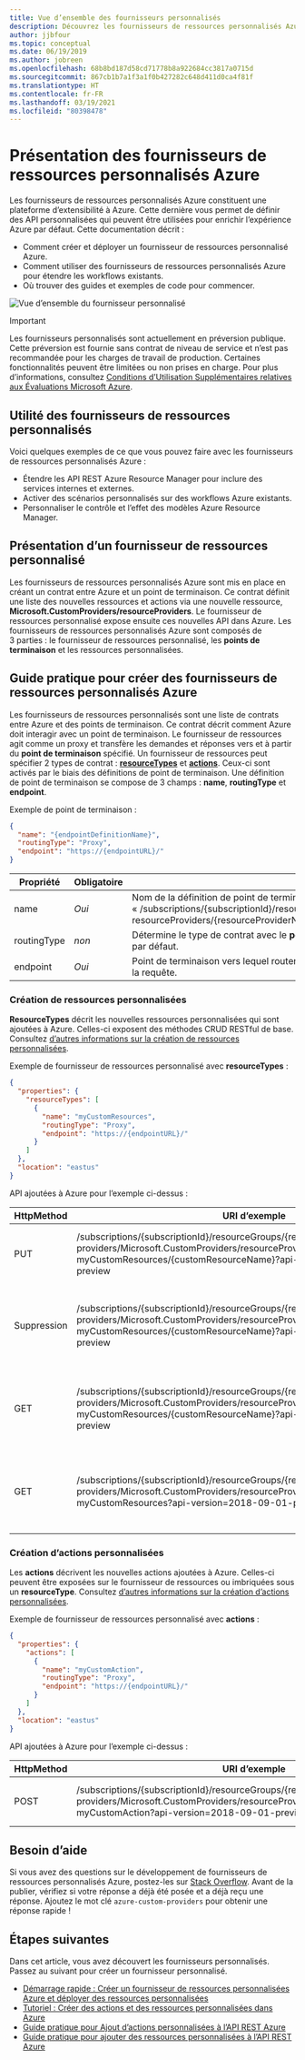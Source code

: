 ```yaml
---
title: Vue d’ensemble des fournisseurs personnalisés
description: Découvrez les fournisseurs de ressources personnalisés Azure et comment étendre le plan de l’API Azure pour l’ajuster à vos workflows.
author: jjbfour
ms.topic: conceptual
ms.date: 06/19/2019
ms.author: jobreen
ms.openlocfilehash: 68b8bd187d58cd71778b8a922684cc3817a0715d
ms.sourcegitcommit: 867cb1b7a1f3a1f0b427282c648d411d0ca4f81f
ms.translationtype: HT
ms.contentlocale: fr-FR
ms.lasthandoff: 03/19/2021
ms.locfileid: "80398478"
---
```

# <a name="azure-custom-resource-providers-overview"></a>Présentation des fournisseurs de ressources personnalisés Azure

Les fournisseurs de ressources personnalisés Azure constituent une plateforme d’extensibilité à Azure. Cette dernière vous permet de définir des API personnalisées qui peuvent être utilisées pour enrichir l’expérience Azure par défaut. Cette documentation décrit :

- Comment créer et déployer un fournisseur de ressources personnalisé Azure.
- Comment utiliser des fournisseurs de ressources personnalisés Azure pour étendre les workflows existants.
- Où trouver des guides et exemples de code pour commencer.

![Vue d’ensemble du fournisseur personnalisé](./media/overview/overview.png)

> [!IMPORTANT]
> Les fournisseurs personnalisés sont actuellement en préversion publique.
> Cette préversion est fournie sans contrat de niveau de service et n’est pas recommandée pour les charges de travail de production. Certaines fonctionnalités peuvent être limitées ou non prises en charge.
> Pour plus d’informations, consultez [Conditions d’Utilisation Supplémentaires relatives aux Évaluations Microsoft Azure](https://azure.microsoft.com/support/legal/preview-supplemental-terms/).

## <a name="what-can-custom-resource-providers-do"></a>Utilité des fournisseurs de ressources personnalisés

Voici quelques exemples de ce que vous pouvez faire avec les fournisseurs de ressources personnalisés Azure :

- Étendre les API REST Azure Resource Manager pour inclure des services internes et externes.
- Activer des scénarios personnalisés sur des workflows Azure existants.
- Personnaliser le contrôle et l’effet des modèles Azure Resource Manager.

## <a name="what-is-a-custom-resource-provider"></a>Présentation d’un fournisseur de ressources personnalisé

Les fournisseurs de ressources personnalisés Azure sont mis en place en créant un contrat entre Azure et un point de terminaison. Ce contrat définit une liste des nouvelles ressources et actions via une nouvelle ressource, **Microsoft.CustomProviders/resourceProviders**. Le fournisseur de ressources personnalisé expose ensuite ces nouvelles API dans Azure. Les fournisseurs de ressources personnalisés Azure sont composés de 3 parties : le fournisseur de ressources personnalisé, les **points de terminaison** et les ressources personnalisées.

## <a name="how-to-build-custom-resource-providers"></a>Guide pratique pour créer des fournisseurs de ressources personnalisés Azure

Les fournisseurs de ressources personnalisés sont une liste de contrats entre Azure et des points de terminaison. Ce contrat décrit comment Azure doit interagir avec un point de terminaison. Le fournisseur de ressources agit comme un proxy et transfère les demandes et réponses vers et à partir du **point de terminaison** spécifié. Un fournisseur de ressources peut spécifier 2 types de contrat : [**resourceTypes**](./custom-providers-resources-endpoint-how-to.md) et [**actions**](./custom-providers-action-endpoint-how-to.md). Ceux-ci sont activés par le biais des définitions de point de terminaison. Une définition de point de terminaison se compose de 3 champs : **name**, **routingType** et **endpoint**.

Exemple de point de terminaison :

```JSON
{
  "name": "{endpointDefinitionName}",
  "routingType": "Proxy",
  "endpoint": "https://{endpointURL}/"
}
```

Propriété | Obligatoire | Description
---|---|---
name | *Oui* | Nom de la définition de point de terminaison. Azure expose ce nom via son API sous « /subscriptions/{subscriptionId}/resourceGroups/{resourceGroupName}/providers/Microsoft.CustomProviders/<br>resourceProviders/{resourceProviderName}/{endpointDefinitionName} »
routingType | *non* | Détermine le type de contrat avec le **point de terminaison**. En l’absence de spécification, « Proxy » est spécifié par défaut.
endpoint | *Oui* | Point de terminaison vers lequel router les requêtes. Il gère la réponse, ainsi que tous les effets secondaires de la requête.

### <a name="building-custom-resources"></a>Création de ressources personnalisées

**ResourceTypes** décrit les nouvelles ressources personnalisées qui sont ajoutées à Azure. Celles-ci exposent des méthodes CRUD RESTful de base. Consultez [d’autres informations sur la création de ressources personnalisées](./custom-providers-resources-endpoint-how-to.md).

Exemple de fournisseur de ressources personnalisé avec **resourceTypes** :

```JSON
{
  "properties": {
    "resourceTypes": [
      {
        "name": "myCustomResources",
        "routingType": "Proxy",
        "endpoint": "https://{endpointURL}/"
      }
    ]
  },
  "location": "eastus"
}
```

API ajoutées à Azure pour l’exemple ci-dessus :

HttpMethod | URI d’exemple | Description
---|---|---
PUT | /subscriptions/{subscriptionId}/resourceGroups/{resourceGroupName}/<br>providers/Microsoft.CustomProviders/resourceProviders/{resourceProviderName}/<br>myCustomResources/{customResourceName}?api-version=2018-09-01-preview | Appel d’API REST Azure pour créer une ressource.
Suppression | /subscriptions/{subscriptionId}/resourceGroups/{resourceGroupName}/<br>providers/Microsoft.CustomProviders/resourceProviders/{resourceProviderName}/<br>myCustomResources/{customResourceName}?api-version=2018-09-01-preview | Appel d’API REST Azure pour supprimer une ressource existante.
GET | /subscriptions/{subscriptionId}/resourceGroups/{resourceGroupName}/<br>providers/Microsoft.CustomProviders/resourceProviders/{resourceProviderName}/<br>myCustomResources/{customResourceName}?api-version=2018-09-01-preview | Appel d’API REST Azure pour récupérer une ressource existante.
GET | /subscriptions/{subscriptionId}/resourceGroups/{resourceGroupName}/<br>providers/Microsoft.CustomProviders/resourceProviders/{resourceProviderName}/<br>myCustomResources?api-version=2018-09-01-preview | Appel d’API REST Azure pour récupérer la liste des ressources existantes.

### <a name="building-custom-actions"></a>Création d’actions personnalisées

Les **actions** décrivent les nouvelles actions ajoutées à Azure. Celles-ci peuvent être exposées sur le fournisseur de ressources ou imbriquées sous un **resourceType**. Consultez [d’autres informations sur la création d’actions personnalisées](./custom-providers-action-endpoint-how-to.md).

Exemple de fournisseur de ressources personnalisé avec **actions** :

```JSON
{
  "properties": {
    "actions": [
      {
        "name": "myCustomAction",
        "routingType": "Proxy",
        "endpoint": "https://{endpointURL}/"
      }
    ]
  },
  "location": "eastus"
}
```

API ajoutées à Azure pour l’exemple ci-dessus :

HttpMethod | URI d’exemple | Description
---|---|---
POST | /subscriptions/{subscriptionId}/resourceGroups/{resourceGroupName}/<br>providers/Microsoft.CustomProviders/resourceProviders/{resourceProviderName}/<br>myCustomAction?api-version=2018-09-01-preview | Appel d’API REST Azure pour activer l’action.

## <a name="looking-for-help"></a>Besoin d’aide

Si vous avez des questions sur le développement de fournisseurs de ressources personnalisés Azure, postez-les sur [Stack Overflow](https://stackoverflow.com/questions/tagged/azure-custom-providers). Avant de la publier, vérifiez si votre réponse a déjà été posée et a déjà reçu une réponse. Ajoutez le mot clé ```azure-custom-providers``` pour obtenir une réponse rapide !

## <a name="next-steps"></a>Étapes suivantes

Dans cet article, vous avez découvert les fournisseurs personnalisés. Passez au suivant pour créer un fournisseur personnalisé.

- [Démarrage rapide : Créer un fournisseur de ressources personnalisées Azure et déployer des ressources personnalisées](./create-custom-provider.md)
- [Tutoriel : Créer des actions et des ressources personnalisées dans Azure](./tutorial-get-started-with-custom-providers.md)
- [Guide pratique pour Ajout d’actions personnalisées à l’API REST Azure](./custom-providers-action-endpoint-how-to.md)
- [Guide pratique pour ajouter des ressources personnalisées à l’API REST Azure](./custom-providers-resources-endpoint-how-to.md)
